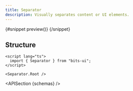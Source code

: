 ```yaml
---
title: Separator
description: Visually separates content or UI elements.
---
```


<script>
	import { APISection, ComponentPreview, SeparatorDemo } from '$lib/components/index.js'
	let { schemas } = $props()
</script>

<ComponentPreview name="separator-demo" componentName="Separator" variant="preview">

{#snippet preview()}
<SeparatorDemo />
{/snippet}

</ComponentPreview>

## Structure

```svelte
<script lang="ts">
  import { Separator } from "bits-ui";
</script>

<Separator.Root />
```

<APISection {schemas} />
